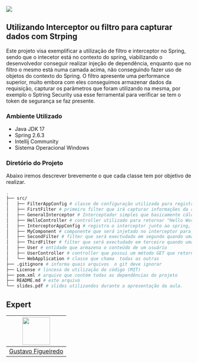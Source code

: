 <img src="https://storage.googleapis.com/golden-wind/experts-club/capa-github.svg" />

## Utilizando Interceptor ou filtro para capturar dados com Strping
Este projeto visa exemplificar a utilização de filtro e interceptor no Spring, sendo que o intecetor está no contexto do spring, viabilizando  o desenvolvedor conseguir realizar injeção de dependência, enquanto que no filtro o mesmo está numa camada acima, não conseguindo fazer uso de objetos do contexto do Spring. O filtro apresente uma performance superior, muito embora com eles conseguimos armazenar dados da requisição, capturar os parâmetros que foram utilizando na mesma,  por exemplo o Sptring Security usa esse ferramental para verificar se tem o token de segurança se faz presente.

### Ambiente Utilizado
* Java JDK 17
* Spring 2.6.3
* Intellij Community
* Sistema Operacional Windows

### Diretório do Projeto

Abaixo iremos descrever brevemente o que cada classe tem por objetivo de realizar.

```sh
.
├── src/
│   ├── FilterAppConfig # classe de configuração utilizada para registrar os filtros.
│   ├── FirstFilter # primeiro filter que irá capturar informações da requisição
│   ├── GeneralInterceptor # Interceptador simples que basicamente cálcula o tempo que demorou a requisição.
│   ├── HelloController # controller utilizado para retornar "Hello World", apenas para mostrar que funciona com diferentes controller, sem nenhuma alteração.
│   ├── InterceptorAppConfig # registra o interceptor junto ao spring, permitindo sua execução
│   ├── MyComponent # componente que será injetado no interceptor para demonstrar que existe essa possibilidade.
│   ├── SecondFilter # filter que será exectudado em segundo quando uma requisição for realizada.
│   ├── ThirdFilter # filter que será exectudado em terceiro quando uma requisição for realizada.
│   ├── User # entidade que armazena o conteúdo de um usuário
│   ├── UserController # controller que possui um método GET que retorna o usuário.
│   └── WebApplication # classe que chama  todas as outras
├── .gitignore # informa quais arquivos  o git deve ignorar
├── License # lincesa de utilização do código (MIT)
├── pom.xml # arquivo que contém todas as dependências do projeto
├── README.md # este arquivo
└── slides.pdf # slides utilizandos durante a apresentação da aula.
```


## Expert

| [<img src="https://avatars.githubusercontent.com/u/1785791?s=400&u=cf86c9ae2216765f948ca2136eda7e632e0cd922&v=4" width="75px;"/>](https://github.com/gustavodsf) |
| :-: |
|[Gustavo Figueiredo](https://github.com/gustavodsf)|
